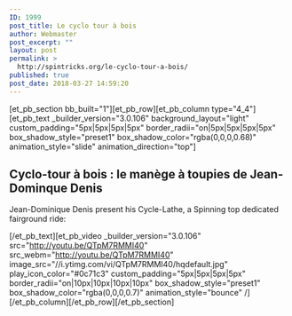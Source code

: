 ```yaml
---
ID: 1999
post_title: Le cyclo tour à bois
author: Webmaster
post_excerpt: ""
layout: post
permalink: >
  http://spintricks.org/le-cyclo-tour-a-bois/
published: true
post_date: 2018-03-27 14:59:20
---
```

[et_pb_section bb_built="1"][et_pb_row][et_pb_column type="4_4"][et_pb_text _builder_version="3.0.106" background_layout="light" custom_padding="5px|5px|5px|5px" border_radii="on|5px|5px|5px|5px" box_shadow_style="preset1" box_shadow_color="rgba(0,0,0,0.68)" animation_style="slide" animation_direction="top"]
<h2>Cyclo-tour à bois : le manège à toupies de Jean-Dominque Denis</h2>
Jean-Dominique Denis present his Cycle-Lathe, a Spinning top dedicated fairground ride:

[/et_pb_text][et_pb_video _builder_version="3.0.106" src="http://youtu.be/QTpM7RMMI40" src_webm="http://youtu.be/QTpM7RMMI40" image_src="//i.ytimg.com/vi/QTpM7RMMI40/hqdefault.jpg" play_icon_color="#0c71c3" custom_padding="5px|5px|5px|5px" border_radii="on|10px|10px|10px|10px" box_shadow_style="preset1" box_shadow_color="rgba(0,0,0,0.7)" animation_style="bounce" /][/et_pb_column][/et_pb_row][/et_pb_section]